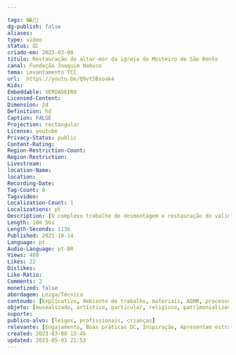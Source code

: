 ```yaml
---

tags: 🖼️/🎥️
dg-publish: false
aliases: 
type: video
status: 🟨️ 
criado-em: 2023-03-08
titulo: Restauração do altar-mor da igreja do Mosteiro de São Bento
canal: Fundação Joaquim Nabuco
tema: Levantamento TCC 
url:  https://youtu.be/Q9vt5Bsoak4
Kids: 
Embeddable: VERDADEIRO
Licensed-Content: 
Dimension: 2d
Definition: hd
Caption: FALSE
Projection: rectangular
License: youtube
Privacy-Status: public
Content-Rating: 
Region-Restriction-Count: 
Region-Restriction: 
Livestream: 
location-Name: 
location: 
Recording-Date: 
Tag-Count: 0
Tagsvideo: 
Localization-Count: 1
Localizations: pt
Description: [O complexo trabalho de desmontagem e restauração do valioso altar-mor olindense, antes de seu envio para uma exposição no Museu Guggenheim de Nova Iorque.]
Length: 18m 56s
Length-Seconds: 1136
Published: 2021-10-14 
Language: pt
Audio-Language: pt-BR
Views: 489
Likes: 22
Dislikes: 
Like-Ratio: 
Comments: 2
monetized: false
abordagem: Leiga/Técnica
conteudo: [Explicativo, Ambiente de trabalho, materiais, ASMR, processos]
objeto: [musealizado, artístico, particular, religioso, patrimonializado, histórico]
suporte:
publico-alvo: [leigos, profissionais, crianças]
relevante: [Engajamento, Boas práticas DC, Inspiração, Apresentam estratégias de DC, Inovações, cibercultura]
created: 2023-03-08 13:45
updated: 2023-05-01 21:53
---
```


